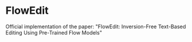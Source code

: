 # FlowEdit
Official implementation of the paper: "FlowEdit: Inversion-Free Text-Based Editing Using Pre-Trained Flow Models"
